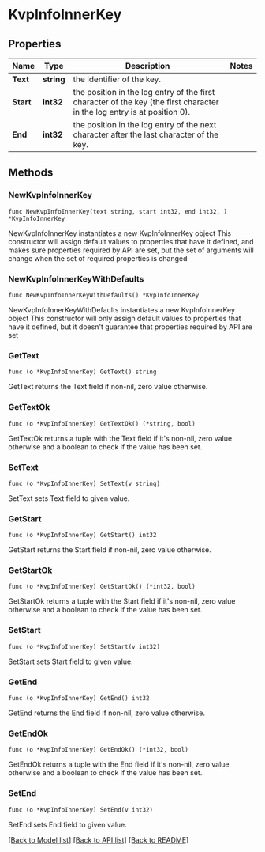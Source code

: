 # KvpInfoInnerKey

## Properties

Name | Type | Description | Notes
------------ | ------------- | ------------- | -------------
**Text** | **string** | the identifier of the key. | 
**Start** | **int32** | the position in the log entry of the first character of the key (the first character in the log entry is at position 0). | 
**End** | **int32** | the position in the log entry of the next character after the last character of the key. | 

## Methods

### NewKvpInfoInnerKey

`func NewKvpInfoInnerKey(text string, start int32, end int32, ) *KvpInfoInnerKey`

NewKvpInfoInnerKey instantiates a new KvpInfoInnerKey object
This constructor will assign default values to properties that have it defined,
and makes sure properties required by API are set, but the set of arguments
will change when the set of required properties is changed

### NewKvpInfoInnerKeyWithDefaults

`func NewKvpInfoInnerKeyWithDefaults() *KvpInfoInnerKey`

NewKvpInfoInnerKeyWithDefaults instantiates a new KvpInfoInnerKey object
This constructor will only assign default values to properties that have it defined,
but it doesn't guarantee that properties required by API are set

### GetText

`func (o *KvpInfoInnerKey) GetText() string`

GetText returns the Text field if non-nil, zero value otherwise.

### GetTextOk

`func (o *KvpInfoInnerKey) GetTextOk() (*string, bool)`

GetTextOk returns a tuple with the Text field if it's non-nil, zero value otherwise
and a boolean to check if the value has been set.

### SetText

`func (o *KvpInfoInnerKey) SetText(v string)`

SetText sets Text field to given value.


### GetStart

`func (o *KvpInfoInnerKey) GetStart() int32`

GetStart returns the Start field if non-nil, zero value otherwise.

### GetStartOk

`func (o *KvpInfoInnerKey) GetStartOk() (*int32, bool)`

GetStartOk returns a tuple with the Start field if it's non-nil, zero value otherwise
and a boolean to check if the value has been set.

### SetStart

`func (o *KvpInfoInnerKey) SetStart(v int32)`

SetStart sets Start field to given value.


### GetEnd

`func (o *KvpInfoInnerKey) GetEnd() int32`

GetEnd returns the End field if non-nil, zero value otherwise.

### GetEndOk

`func (o *KvpInfoInnerKey) GetEndOk() (*int32, bool)`

GetEndOk returns a tuple with the End field if it's non-nil, zero value otherwise
and a boolean to check if the value has been set.

### SetEnd

`func (o *KvpInfoInnerKey) SetEnd(v int32)`

SetEnd sets End field to given value.



[[Back to Model list]](../README.md#documentation-for-models) [[Back to API list]](../README.md#documentation-for-api-endpoints) [[Back to README]](../README.md)


